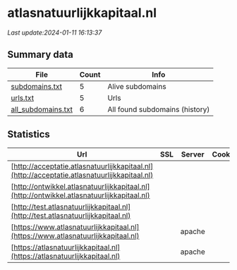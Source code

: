 # atlasnatuurlijkkapitaal.nl
*Last update:2024-01-11 16:13:37*
## Summary data
| File       | Count | Info |
|------------|-------|------|
|[subdomains.txt](/data/atlasnatuurlijkkapitaal/subdomains.txt)|5|Alive subdomains|
|[urls.txt](/data/atlasnatuurlijkkapitaal/urls.txt)|5|Urls|
|[all_subdomains.txt](/data/atlasnatuurlijkkapitaal/all_subdomains.txt)|6|All found subdomains (history)|
## Statistics
| Url | SSL | Server | Cookie | HSTS | CSP | XFO | XXP | RP | Tech |
|------------|-------|------|------|------|------|------|------|------|------|
|[http://acceptatie.atlasnatuurlijkkapitaal.nl](http://acceptatie.atlasnatuurlijkkapitaal.nl)| | | | | | | |:white_check_mark: ||
|[http://ontwikkel.atlasnatuurlijkkapitaal.nl](http://ontwikkel.atlasnatuurlijkkapitaal.nl)| | | | | | | |:white_check_mark: ||
|[http://test.atlasnatuurlijkkapitaal.nl](http://test.atlasnatuurlijkkapitaal.nl)| | | | | | | |:white_check_mark: ||
|[https://www.atlasnatuurlijkkapitaal.nl](https://www.atlasnatuurlijkkapitaal.nl)| |apache| |:white_check_mark: | | |:white_check_mark: |:white_check_mark: |:white_check_mark: |Apache HTTP Server D...|
|[https://atlasnatuurlijkkapitaal.nl](https://atlasnatuurlijkkapitaal.nl)| |apache| |:white_check_mark: | | |:white_check_mark: |:white_check_mark: |:white_check_mark: |Apache HTTP Server H...|
